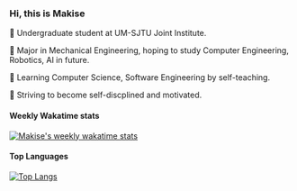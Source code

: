 ### Hi, this is Makise

🏫 Undergraduate student at UM-SJTU Joint Institute.

📖 Major in Mechanical Engineering, hoping to study Computer Engineering, Robotics, AI in future.

🚀 Learning Computer Science, Software Engineering by self-teaching.

🤔 Striving to become self-discplined and motivated.

#### Weekly Wakatime stats

[![Makise's weekly wakatime stats](https://github-readme-stats.vercel.app/api/wakatime?username=MakiseJiang)](https://github.com/anuraghazra/github-readme-stats)

#### Top Languages

[![Top Langs](https://github-readme-stats.vercel.app/api/top-langs/?username=MakiseJiang&&layout=compact)](https://github.com/anuraghazra/github-readme-stats)
